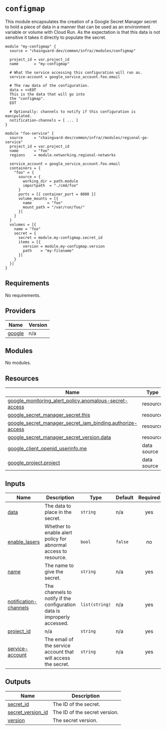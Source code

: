 # `configmap`

This module encapsulates the creation of a Google Secret Manager secret to hold
a piece of data in a manner that can be used as an environment variable or
volume with Cloud Run. As the expectation is that this data is not sensitive it
takes it directly to populate the secret.

```hcl
module "my-configmap" {
  source = "chainguard-dev/common/infra//modules/configmap"

  project_id = var.project_id
  name       = "my-configmap"

  # What the service accessing this configuration will run as.
  service-account = google_service_account.foo.email

  # The raw data of the configuration.
  data = <<EOT
  This is the data that will go into
  the "configmap".
  EOT

  # Optionally: channels to notify if this configuration is manipulated.
  notification-channels = [ ... ]
}

module "foo-service" {
  source     = "chainguard-dev/common/infra//modules/regional-go-service"
  project_id = var.project_id
  name       = "foo"
  regions    = module.networking.regional-networks

  service_account = google_service_account.foo.email
  containers = {
    "foo" = {
      source = {
        working_dir = path.module
        importpath  = "./cmd/foo"
      }
      ports = [{ container_port = 8080 }]
      volume_mounts = [{
        name       = "foo"
        mount_path = "/var/run/foo/"
      }]
    }
  }
  volumes = [{
    name = "foo"
    secret = {
      secret = module.my-configmap.secret_id
      items = [{
        version = module.my-configmap.version
        path    = "my-filename"
      }]
    }
  }]
}
```

<!-- BEGIN_TF_DOCS -->
## Requirements

No requirements.

## Providers

| Name | Version |
|------|---------|
| <a name="provider_google"></a> [google](#provider\_google) | n/a |

## Modules

No modules.

## Resources

| Name | Type |
|------|------|
| [google_monitoring_alert_policy.anomalous-secret-access](https://registry.terraform.io/providers/hashicorp/google/latest/docs/resources/monitoring_alert_policy) | resource |
| [google_secret_manager_secret.this](https://registry.terraform.io/providers/hashicorp/google/latest/docs/resources/secret_manager_secret) | resource |
| [google_secret_manager_secret_iam_binding.authorize-access](https://registry.terraform.io/providers/hashicorp/google/latest/docs/resources/secret_manager_secret_iam_binding) | resource |
| [google_secret_manager_secret_version.data](https://registry.terraform.io/providers/hashicorp/google/latest/docs/resources/secret_manager_secret_version) | resource |
| [google_client_openid_userinfo.me](https://registry.terraform.io/providers/hashicorp/google/latest/docs/data-sources/client_openid_userinfo) | data source |
| [google_project.project](https://registry.terraform.io/providers/hashicorp/google/latest/docs/data-sources/project) | data source |

## Inputs

| Name | Description | Type | Default | Required |
|------|-------------|------|---------|:--------:|
| <a name="input_data"></a> [data](#input\_data) | The data to place in the secret. | `string` | n/a | yes |
| <a name="input_enable_lasers"></a> [enable\_lasers](#input\_enable\_lasers) | Whether to enable alert policy for abnormal access to resource. | `bool` | `false` | no |
| <a name="input_name"></a> [name](#input\_name) | The name to give the secret. | `string` | n/a | yes |
| <a name="input_notification-channels"></a> [notification-channels](#input\_notification-channels) | The channels to notify if the configuration data is improperly accessed. | `list(string)` | n/a | yes |
| <a name="input_project_id"></a> [project\_id](#input\_project\_id) | n/a | `string` | n/a | yes |
| <a name="input_service-account"></a> [service-account](#input\_service-account) | The email of the service account that will access the secret. | `string` | n/a | yes |

## Outputs

| Name | Description |
|------|-------------|
| <a name="output_secret_id"></a> [secret\_id](#output\_secret\_id) | The ID of the secret. |
| <a name="output_secret_version_id"></a> [secret\_version\_id](#output\_secret\_version\_id) | The ID of the secret version. |
| <a name="output_version"></a> [version](#output\_version) | The secret version. |
<!-- END_TF_DOCS -->
